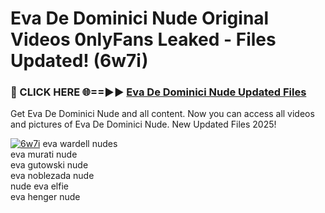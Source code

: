 # Eva De Dominici Nude Original Videos 0nlyFans Leaked - Files Updated! (6w7i)

<h3>🔴 CLICK HERE 🌐==►► <a href="https://tinyurl.com/52m3yx9h" rel="nofollow">Eva De Dominici Nude Updated Files</a></h3>

Get Eva De Dominici Nude and all content. Now you can access all videos and pictures of Eva De Dominici Nude. New Updated Files 2025!

[![6w7i](https://i.imgur.com/TnHtlc8.gif)](https://tinyurl.com/52m3yx9h)
eva wardell nudes<br>
eva murati nude<br>
eva gutowski nude<br>
eva noblezada nude<br>
nude eva elfie<br>
eva henger nude